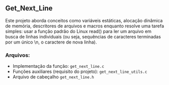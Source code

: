 ## Get_Next_Line

Este projeto aborda conceitos como variáveis estáticas, alocação dinâmica de memória, descritores de arquivos e macros enquanto resolve 
uma tarefa simples: usar a função padrão do Linux read() para ler um arquivo em busca de  linhas individuais 
(ou seja, sequências de caracteres terminadas por um único \n, o caractere de nova linha).

### Arquivos:

- Implementação da função: `get_next_line.c`
- Funções auxiliares (requisito do projeto): `get_next_line_utils.c`
- Arquivo de cabeçalho `get_next_line.h`
